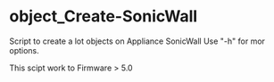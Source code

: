 # object_Create-SonicWall
Script to create a lot objects on Appliance SonicWall
Use "-h" for mor options.

This scipt work to Firmware > 5.0
